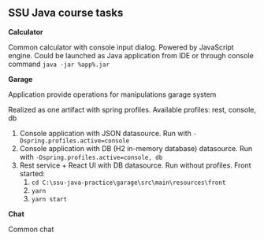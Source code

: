  <h2>SSU Java course tasks</h2>

**Calculator**

Common calculator with console input dialog. 
Powered by JavaScript engine. 
Could be launched as Java application from IDE or through console command `java -jar %app%.jar`

**Garage**

Application provide operations for manipulations garage system

Realized as one artifact with spring profiles. Available profiles: rest, console, db

1. Console application with JSON datasource. Run with `-Dspring.profiles.active=console`
2. Console application with DB (H2 in-memory database) datasource. Run with `-Dspring.profiles.active=console, db`
3. Rest service + React UI with DB datasource. Run without profiles. Front started: 
    1. `cd C:\ssu-java-practice\garage\src\main\resources\front`
    2. `yarn`
    3. `yarn start`

**Chat**

Common chat
